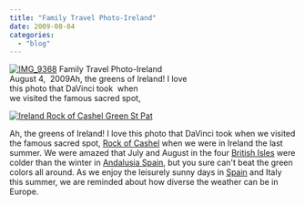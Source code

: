 ```yaml
---
title: "Family Travel Photo-Ireland"
date: 2009-08-04
categories: 
  - "blog"
---
```


 [![IMG_9368](https://pub-ac94b3f306b24c0dba4238943c97f2e1.r2.dev/6a00e5502a9507883301157207da63970b-scaled-1.jpg)](https://pub-ac94b3f306b24c0dba4238943c97f2e1.r2.dev/6a00e5502a9507883301157207da63970b-scaled-1.jpg) Family Travel Photo-Ireland  
August 4,  2009Ah, the greens of Ireland! I love  
this photo that DaVinci took  when  
we visited the famous sacred spot,

<!--more-->

[![Ireland Rock of Cashel Green St Pat](https://pub-ac94b3f306b24c0dba4238943c97f2e1.r2.dev/6a00e5502a9507883301157207dad3970b-scaled-1.jpg "Ireland Rock of Cashel Green St Pat")](https://pub-ac94b3f306b24c0dba4238943c97f2e1.r2.dev/6a00e5502a9507883301157207dad3970b-scaled-1.jpg)

Ah, the greens of Ireland! I love this photo that DaVinci took when we visited the famous sacred spot, [Rock of Cashel](http://en.wikipedia.org/wiki/Rock_of_Cashel) when we were in Ireland the last summer. We were amazed that July and August in the four [British Isles](http://www.bbc.co.uk/weather/features/understanding/britain_01.shtml) were colder than the winter in [Andalusia Spain](http://soultravelers3new.local/2007/01/white-xmas-sort.html), but you sure can't beat the green colors all around. As we enjoy the leisurely sunny days in [Spain](http://soultravelers3new.local/2009/07/top-10-costa-brava-secret-gems-spain.html) and Italy this summer, we are reminded about how diverse the weather can be in Europe.
